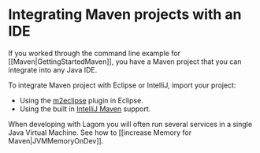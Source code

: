 # Integrating Maven projects with an IDE

If you worked through the command line example for [[Maven|GettingStartedMaven]], you have a Maven project that you can integrate into any Java IDE. 

To integrate Maven project with Eclipse or IntelliJ, import your project:

* Using the [m2eclipse](http://www.eclipse.org/m2e/documentation/m2e-documentation.html) plugin in Eclipse.
* Using the built in [IntelliJ Maven](https://www.jetbrains.com/help/idea/2016.3/getting-started-with-maven.html) support.

When developing with Lagom you will often run several services in a single Java Virtual Machine. See how to [[increase Memory for Maven|JVMMemoryOnDev]].

